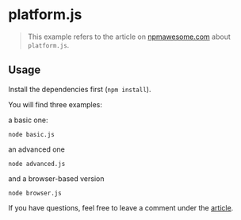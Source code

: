 # platform.js

> This example refers to the article on [npmawesome.com](http://npmawesome.com/posts/2014-04-23-platform-js/) about `platform.js`.

## Usage

Install the dependencies first (`npm install`).

You will find three examples:

a basic one:

    node basic.js

an advanced one

    node advanced.js

and a browser-based version

    node browser.js

If you have questions, feel free to leave a comment under the [article](http://npmawesome.com/posts/2014-04-23-platform-js/).